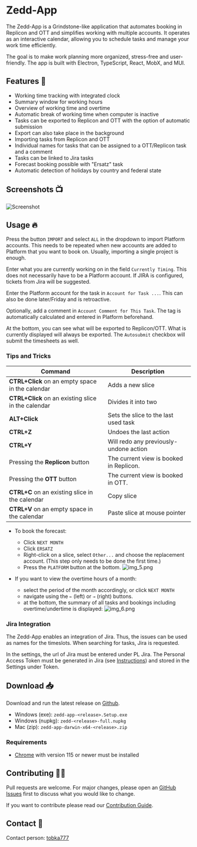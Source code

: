 # Zedd-App

The Zedd-App is a Grindstone-like application that automates booking in Replicon and OTT and simplifies working with multiple accounts. It operates as an interactive calendar, allowing you to schedule tasks and manage your work time efficiently.

The goal is to make work planning more organized, stress-free and user-friendly. The app is built with Electron, TypeScript, React, MobX, and MUI.

## Features 📝

- Working time tracking with integrated clock
- Summary window for working hours
- Overview of working time and overtime
- Automatic break of working time when computer is inactive
- Tasks can be exported to Replicon and OTT with the option of automatic submission
- Export can also take place in the background
- Importing tasks from Replicon and OTT
- Individual names for tasks that can be assigned to a OTT/Replicon task and a comment
- Tasks can be linked to Jira tasks
- Forecast booking possible with "Ersatz" task
- Automatic detection of holidays by country and federal state

## Screenshots 📺

![Screenshot](screenshots/screenshot.png)

## Usage 🔥

Press the button `IMPORT` and select `ALL` in the dropdown to import Platform accounts. This needs to be repeated when new accounts are added to Platform that you want to book on. Usually, importing a single project is enough.

Enter what you are currently working on in the field `Currently Timing`. This does not necessarily have to be a Platform account.
If JIRA is configured, tickets from Jira will be suggested.

Enter the Platform account for the task in `Account for Task ...`. This can also be done later/Friday and is retroactive.

Optionally, add a comment in `Account Comment for This Task`. The tag is automatically calculated and entered in Platform beforehand.

At the bottom, you can see what will be exported to Replicon/OTT. What is currently displayed will always be exported.
The `Autosubmit` checkbox will submit the timesheets as well.

### Tips and Tricks

| **Command**                                         | **Description**                         | 
|-----------------------------------------------------|-----------------------------------------|
| **CTRL+Click** on an empty space in the calendar    | Adds a new slice                        |
| **CTRL+Click** on an existing slice in the calendar | Divides it into two                     |
| **ALT+Click**                                       | Sets the slice to the last used task    |
| **CTRL+Z**                                          | Undoes the last action                  | 
| **CTRL+Y**                                          | Will redo any previously-undone action  |
| Pressing the **Replicon** button                    | The current view is booked in Replicon. | 
| Pressing the **OTT** button                         | The current view is booked in OTT.      | 
| **CTRL+C** on an existing slice in the calendar     | Copy slice                              | 
| **CTRL+V** on an empty space in the calendar        | Paste slice at mouse pointer            |

- To book the forecast:
  - Click `NEXT MONTH`
  - Click `ERSATZ`
  - Right-click on a slice, select `Other...` and choose the replacement account. (This step only needs to be done the
    first time.)
  - Press the `PLATFORM` button at the bottom.
    ![img_5.png](screenshots/img_5.png)

- If you want to view the overtime hours of a month:
  - select the period of the month accordingly, or click `NEXT
      MONTH`
  - navigate using the `←` (left) or `→` (right) buttons.
  - at the bottom, the summary of all tasks and bookings including overtime/undertime is displayed:
    ![img_6.png](screenshots/img_6.png)

### Jira Integration

The Zedd-App enables an integration of Jira. Thus, the issues can be used as names for the timeslots.
When searching for tasks, Jira is requested.

In the settings, the url of Jira must be entered under PL Jira.
The Personal Access Token must be generated in Jira (see [Instructions](https://confluence.atlassian.com/enterprise/using-personal-access-tokens-1026032365.html)) and stored in the Settings under Token.

## Download 📥

Download and run the latest release on [Github](https://github.com/tobka777/zedd2/releases/latest).

- Windows (exe): `zedd-app-<release>.Setup.exe`
- Windows (nupkg): `zedd-<release>-full.nupkg`
- Mac (zip): `zedd-app-darwin-x64-<release>.zip`

### Requirements

- [Chrome](https://www.google.com/chrome/de/download-chrome/) with version 115 or newer must be installed

## Contributing 👨‍🔧

Pull requests are welcome. For major changes, please open an [GitHub Issues](https://github.com/tobka777/zedd2/issues) first to discuss what you would like to change.

If you want to contribute please read our [Contribution Guide](https://github.com/tobka777/zedd2/blob/main/CONTRIBUTING.md).

## Contact 🙋

Contact person: [tobka777](https://github.com/tobka777)

